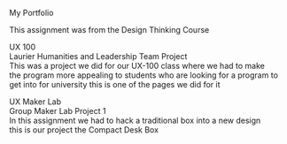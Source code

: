 My Portfolio  

This assignment was from the Design Thinking Course  

UX 100  
Laurier Humanities and Leadership Team Project  
This was a project we did for our UX-100 class where we had to make   
the program more appealing to students who are looking for a program to get   into for university this is one of the pages we did for it 

UX Maker Lab  
Group Maker Lab Project 1  
In this assignment we had to hack a traditional box into a new design  
this is our project the Compact Desk Box